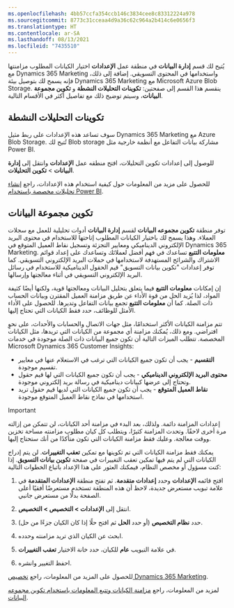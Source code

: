 ```yaml
---
ms.openlocfilehash: 4bb57ccfa354ccb146c3834cee8c83312224a978
ms.sourcegitcommit: 8773c31cceaa4d9a36c62c964a2b414c6e0656f3
ms.translationtype: HT
ms.contentlocale: ar-SA
ms.lasthandoff: 08/13/2021
ms.locfileid: "7435510"
---
```

يُتيح لك قسم **إدارة البيانات** في منطقة عمل **الإعدادات** اختيار الكيانات المطلوب مزامنتها مع Dynamics 365 Marketing واستخدامها في المحتوى التسويقي. إضافة إلى ذلك، فإنه يسمح لك بتوصيل بيئة Dynamics 365 Marketing مع Microsoft Azure Blob Storage. ينقسم هذا القسم إلى صفحتين: **تكوينات التحليلات النشطة** و **تكوين مجموعة البيانات**، وسيتم توضيح ذلك مع تفاصيل أكثر في الأقسام التالية.

## <a name="active-analytics-configurations"></a>تكوينات التحليلات النشطة 

سوف تساعد هذه الإعدادات على ربط مثيل Dynamics 365 Marketing مع Azure Blob Storage. تُتيح لك Blob storage مشاركة بيانات التفاعل مع أنظمة خارجية مثل Power BI.

للوصول إلى إعدادات تكوين التحليلات، افتح منطقه عمل **الإعدادات** وانتقل إلى **إدارة البيانات** > **تكوين التحليلات**. 

للحصول على مزيد من المعلومات حول كيفية استخدام هذه الإعدادات، راجع [إنشاء تحليلات مخصصة باستخدام Power BI](/dynamics365/marketing/custom-analytics?azure-portal=true).

## <a name="dataset-configuration"></a>تكوين مجموعة البيانات

توفر منطقة **تكوين مجموعه البيانات** لقسم **إدارة البيانات** أدوات تحليلية للعمل مع سجلات العملاء. وهذا يسمح لك باختيار الكيانات المطلوب إتاحتها للاستخدام في محتوى البريد الإلكتروني الديناميكي ومعايير التجزئة وتسجيل نقاط العميل المتوقع في Dynamics 365 Marketing.
**معلومات التتبع** تساعدك في فهم أفضل لعملائك وتساعدك على إعداد قوائم الاشتراك والشرائح المستهدفة لاستخدامها في حملات البريد الإلكتروني التسويقي. كما توفر إعدادات "تكوين بيانات التسويق" قيم الحقول الديناميكية للاستخدام في رسائل البريد الإلكتروني التسويقي في أثناء معالجتها وإرسالها.

إن إمكانات **معلومات التتبع** فيما يتعلق بتحليل البيانات ومعالجتها قوية، ولكنها أيضًا كثيفة المواد، لذا يُزيد الحل من قوة الأداء عن طريق مزامنة العميل المقترن وبيانات الحساب ذات الصلة.
كما أن **معلومات التتبع** تجمع بيانات التفاعل وتديرها.
للحصول على الأداء الأمثل للوظائف، حدد فقط الكيانات التي تحتاج إليها.  

تتم مزامنة الكيانات الأكثر استخدامًا، مثل جهات الاتصال والحسابات والأحداث، على نحوٍ افتراضي. ومع ذلك، يُمكنك مزامنة أي مجموعة من الكيانات التي تريدها، مثل الكيانات المخصصة. تتطلب الميزات التالية أن تكون جميع البيانات ذات الصلة موجودة في خدمات Microsoft Dynamics 365 Customer Insights:

-   **التقسيم** - يجب أن تكون جميع الكيانات التي ترغب في الاستعلام عنها في معايير تقسيم موجودة.
-   **محتوى البريد الإلكتروني الديناميكي** - يجب أن تكون جميع الكيانات التي لها قيم حقول وتحتاج إلى عرضها كبيانات ديناميكية في رسالة بريد إلكتروني موجودة.
-   **نقاط العميل المتوقع** - يجب أن تكون جميع الكيانات التي لديها قيم حقول تريد استخدامها في نماذج نقاط العميل المتوقع موجودة.

> [!IMPORTANT]
> إعدادات المزامنة دائمة. ولذلك، بعد البدء في مزامنة أحد الكيانات، لن تتمكن من إزالته مرة أخرى لاحقًا. وتحدث المزامنة كثيرًا، ويتطلب كل كيان مطلوب مزامنته مساحة تخزين ووقت معالجة. وعليك فقط مزامنة الكيانات التي تكون متأكدًا من أنك ستحتاج إليها.

يمكنك فقط مزامنة الكيانات التي تم تكوينها مع تمكين **تعقب التغييرات**. لن يتم إدراج الكيانات التي لم يتم فيها تمكين تعقب التغييرات في صفحة **‏‫تكوين بيانات التسويق‬**. إذا كنت مسؤول أو مخصص النظام، فيمكنك العثور على هذا الإعداد باتباع الخطوات التالية:

1.  افتح قائمه **الإعدادات** وحدد **إعدادات متقدمة**. ثم تفتح منطقة **الإعدادات المتقدمة** في علامة تبويب مستعرض جديدة، لاحظ أن هذه المنطقة تستخدم مستعرضًا أفقيًا أعلى الصفحة بدلًا من مستعرض جانبي.

1.  انتقل إلى **الإعدادات > التخصيص > التخصيص**.

1.  حدد **نظام التخصيص** (أو حدد **الحل** ثم افتح حلًا إذا كان الكيان جزءًا من حل).

1.  ابحث عن الكيان الذي تريد مزامنته وحدده.

1.  في علامة التبويب **عام** للكيان، حدد خانة الاختيار **تعقب التغييرات‬**.

1.  احفظ التغيير وانشره.

للحصول على المزيد من المعلومات، راجع [تخصيص Dynamics 365 Marketing](/dynamics365/marketing/customize?azure-portal=true).

لمزيد من المعلومات، راجع [مزامنة الكيانات وتتبع المعلومات باستخدام تكوين مجموعه البيانات](/dynamics365/marketing/mkt-settings-?azure-portal=true).
